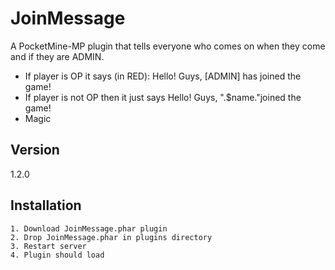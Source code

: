JoinMessage
=========

A PocketMine-MP plugin that tells everyone who comes on when they come and if they are ADMIN.

  - If player is OP it says (in RED): Hello! Guys, <username> [ADMIN] has joined the game!
  - If player is not OP then it just says Hello! Guys, ".$name."joined the game!
  - Magic



Version
----

1.2.0

Installation
--------------
    1. Download JoinMessage.phar plugin
    2. Drop JoinMessage.phar in plugins directory
    3. Restart server
    4. Plugin should load

